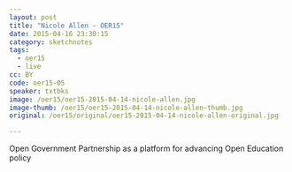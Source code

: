 ```yaml
---
layout: post
title: "Nicole Allen - OER15"
date: 2015-04-16 23:30:15
category: sketchnotes
tags:
  - oer15
  - live
cc: BY
code: oer15-05
speaker: txtbks
image: /oer15/oer15-2015-04-14-nicole-allen.jpg
image-thumb: /oer15/oer15-2015-04-14-nicole-allen-thumb.jpg
original: /oer15/original/oer15-2015-04-14-nicole-allen-original.jpg

---
```

Open Government Partnership as a platform for advancing Open Education policy
